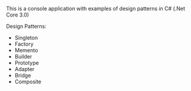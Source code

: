This is a console application with examples of design patterns in C# (.Net Core 3.0)

Design Patterns:

- Singleton
- Factory
- Memento
- Builder
- Prototype
- Adapter
- Bridge
- Composite
